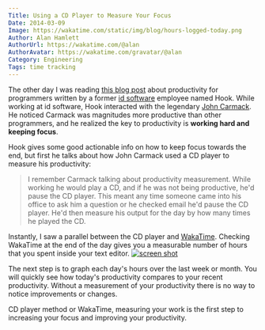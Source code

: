 ```yaml
---
Title: Using a CD Player to Measure Your Focus
Date: 2014-03-09
Image: https://wakatime.com/static/img/blog/hours-logged-today.png
Author: Alan Hamlett
AuthorUrl: https://wakatime.com/@alan
AuthorAvatar: https://wakatime.com/gravatar/@alan
Category: Engineering
Tags: time tracking
---
```


The other day I was reading [this blog post](http://bookofhook.blogspot.de/2013/03/smart-guy-productivity-pitfalls.html) about productivity for programmers written by a former [id software](https://en.wikipedia.org/wiki/Id_Software) employee named Hook.
While working at id software, Hook interacted with the legendary [John Carmack](https://twitter.com/ID_AA_Carmack).
He noticed Carmack was magnitudes more productive than other programmers, and he realized the key to productivity is <b>working hard and keeping focus</b>.

Hook gives some good actionable info on how to keep focus towards the end, but first he talks about how John Carmack used a CD player to measure his productivity:
> I remember Carmack talking about productivity measurement.  While working he would play a CD, and if he was not being productive, he'd pause the CD player.  This meant any time someone came into his office to ask him a question or he checked email he'd pause the CD player.  He'd then measure his output for the day by how many times he played the CD.

Instantly, I saw a parallel between the CD player and [WakaTime](https://wakatime.com/).
Checking WakaTime at the end of the day gives you a measurable number of hours that you spent inside your text editor.
<a href="https://wakatime.com"><img src="https://wakatime.com/static/img/blog/hours-logged-today.png" class="img-thumbnail" title="Today's logged time" alt="screen shot" /></a>

The next step is to graph each day's hours over the last week or month.
You will quickly see how today's productivity compares to your recent productivity.
Without a measurement of your productivity there is no way to notice improvements or changes.

CD player method or WakaTime, measuring your work is the first step to increasing your focus and improving your productivity.
